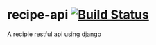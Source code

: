 # recipe-api [![Build Status](https://travis-ci.org/bl4ck4ndbr0wn/recipe-api.svg?branch=master)](https://travis-ci.org/bl4ck4ndbr0wn/recipe-api)

A recipie restful api using django
